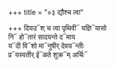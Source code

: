 +++
title = "०३ द्यौश्च त्वा"

+++
दियउ᳓श् च त्वा पृथिवी᳓ यज्ञि᳓यासो  
नि᳓ हो᳓तारं सादयन्ते द᳓माय  
य᳓दी वि᳓शो मा᳓नुषीर् देवय᳓न्तीः  
प्र᳓यस्वतीर् ई᳓ळते शुक्र᳓म् अर्चिः᳓